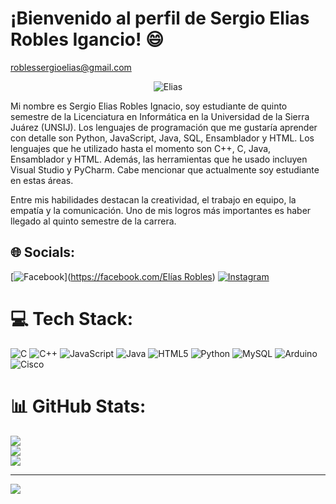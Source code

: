 # ¡Bienvenido al perfil de Sergio Elias Robles Igancio! :smile:

roblessergioelias@gmail.com

<p align="center">
  <img src="https://github.com/user-attachments/assets/eef376d8-a616-4a77-8348-9e66835ca4db" alt="Elias" />
</p>

Mi nombre es Sergio Elias Robles Ignacio, soy estudiante de quinto semestre de la Licenciatura en Informática en la Universidad de la Sierra Juárez (UNSIJ). Los lenguajes de programación que me gustaría aprender con detalle son Python, JavaScript, Java, SQL, Ensamblador y HTML. Los lenguajes que he utilizado hasta el momento son C++, C, Java, Ensamblador y HTML. Además, las herramientas que he usado incluyen Visual Studio y PyCharm. Cabe mencionar que actualmente soy estudiante en estas áreas.

Entre mis habilidades destacan la creatividad, el trabajo en equipo, la empatía y la comunicación. Uno de mis logros más importantes es haber llegado al quinto semestre de la carrera.
 
## 🌐 Socials:
[![Facebook](https://img.shields.io/badge/Facebook-%231877F2.svg?logo=Facebook&logoColor=white)]([https://facebook.com/Elías Robles](https://www.facebook.com/profile.php?id=100089855657459)) [![Instagram](https://img.shields.io/badge/Instagram-%23E4405F.svg?logo=Instagram&logoColor=white)](https://instagram.com/eliasrobles437) 

# 💻 Tech Stack:
![C](https://img.shields.io/badge/c-%2300599C.svg?style=for-the-badge&logo=c&logoColor=white) ![C++](https://img.shields.io/badge/c++-%2300599C.svg?style=for-the-badge&logo=c%2B%2B&logoColor=white) ![JavaScript](https://img.shields.io/badge/javascript-%23323330.svg?style=for-the-badge&logo=javascript&logoColor=%23F7DF1E) ![Java](https://img.shields.io/badge/java-%23ED8B00.svg?style=for-the-badge&logo=openjdk&logoColor=white) ![HTML5](https://img.shields.io/badge/html5-%23E34F26.svg?style=for-the-badge&logo=html5&logoColor=white) ![Python](https://img.shields.io/badge/python-3670A0?style=for-the-badge&logo=python&logoColor=ffdd54) ![MySQL](https://img.shields.io/badge/mysql-4479A1.svg?style=for-the-badge&logo=mysql&logoColor=white) ![Arduino](https://img.shields.io/badge/-Arduino-00979D?style=for-the-badge&logo=Arduino&logoColor=white) ![Cisco](https://img.shields.io/badge/cisco-%23049fd9.svg?style=for-the-badge&logo=cisco&logoColor=black)
# 📊 GitHub Stats:
![](https://github-readme-stats.vercel.app/api?username=Elias&theme=dark&hide_border=false&include_all_commits=false&count_private=false)<br/>
![](https://github-readme-streak-stats.herokuapp.com/?user=Elias&theme=dark&hide_border=false)<br/>
![](https://github-readme-stats.vercel.app/api/top-langs/?username=Elias&theme=dark&hide_border=false&include_all_commits=false&count_private=false&layout=compact)

---
[![](https://visitcount.itsvg.in/api?id=Elias&icon=0&color=0)](https://visitcount.itsvg.in)

<!-- Proudly created with GPRM ( https://gprm.itsvg.in ) -->
